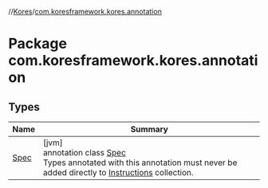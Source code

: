//[Kores](../../index.md)/[com.koresframework.kores.annotation](index.md)

# Package com.koresframework.kores.annotation

## Types

| Name | Summary |
|---|---|
| [Spec](-spec/index.md) | [jvm]<br>annotation class [Spec](-spec/index.md)<br>Types annotated with this annotation must never be added directly to [Instructions](../com.koresframework.kores/-instructions/index.md) collection. |
